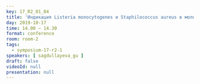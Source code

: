 ```yaml
---
key: 17_R2_01_04
title: 'Индикация Listeria monocytogenes и Staphilococcus aureus в молоке'
day: 2019-10-17
time: 14.00 – 14.30
format: conference
room: room-2
tags:
  - symposium-17-r2-1
speakers: [ sagdullayeva_gu ]
draft: false
videoId: null
presentation: null
---
```

